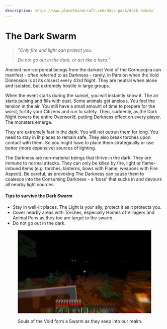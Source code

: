 ```yaml
---
description: https://www.planetminecraft.com/data-pack/dark-swarm/
---
```


# The Dark Swarm

> _"Only fire and light can protect you._&#x20;
>
> _Do not go out in the dark, or act like a hero."_

Ancient non-corporeal beings from the darkest Void of the Cornucopia can manifest - often referred to as Darkness - rarely, in Paralon when the Void Dimension is at its closest every 43rd Night. They are neutral when alone and isolated, but extremely hostile in large groups.

When the event starts during the sunset, you will instantly know it. The air starts pulsing and fills with dust. Some animals get anxious. You feel the tension in the air. You still have a small amount of time to prepare for the worst, fortify your Citizens and run to safety. Then, suddenly, as the Dark Night covers the entire Overworld, putting Darkness effect on every player. The monsters emerge.

They are extremely fast in the dark. You will not outrun them for long. You need to stay in lit places to remain safe. They also break torches upon contact with them. So you might have to place them strategically or use better (more expensive) sources of lighting.

The Darkness are non-material beings that thrive in the dark. They are immune to normal attacks. They can only be killed by fire, light or flame-imbued items (e.g. torches, lanterns, bows with Flame, weapons with Fire Aspect). Be careful, as provoking The Darkness can cause them to coalesce into the Consuming Darkness - a 'boss' that sucks in and devours all nearby light sources.

#### Tips to survive the Dark Swarm

* Stay in well-lit places. The Light is your ally, protect it as it protects you.
* Cover nearby areas with Torches, especially Homes of Villagers and Animal Pens as they too are target to the swarm.
* Do not go out in the dark.&#x20;

<figure><img src="../../.gitbook/assets/Untitled.png" alt=""><figcaption><p>Souls of the Void form a Swarm as they seep into our realm.</p></figcaption></figure>
